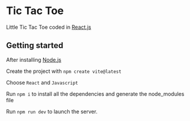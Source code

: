 # Tic Tac Toe

Little Tic Tac Toe coded in [React.js](https://react.dev/)


## Getting started

After installing [Node.js](https://nodejs.org/fr)

Create the project with `npm create vite@latest`

Choose `React` and `Javascript`

Run `npm i` to install all the dependencies and generate the node_modules file

Run `npm run dev` to launch the server.
